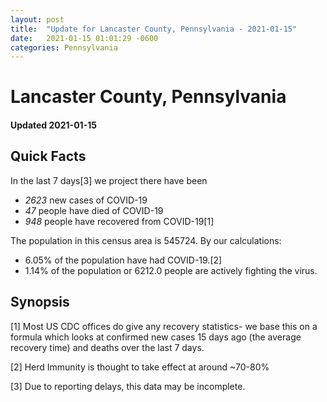 ```yaml
---
layout: post
title:  "Update for Lancaster County, Pennsylvania - 2021-01-15"
date:   2021-01-15 01:01:29 -0600
categories: Pennsylvania
---
```


# Lancaster County, Pennsylvania
#### Updated 2021-01-15

## Quick Facts

In the last 7 days[3] we project there have been
- *2623* new cases of COVID-19
- *47* people have died of COVID-19
- *948* people have recovered from COVID-19[1]

The population in this census area is 545724. By our calculations:
- 6.05% of the population have had COVID-19.[2]
- 1.14% of the population or 6212.0 people are actively fighting the virus.

## Synopsis




[1] Most US CDC offices do give any recovery statistics- we base this on a formula which looks at confirmed new cases
15 days ago (the average recovery time) and deaths over the last 7 days.

[2] Herd Immunity is thought to take effect at around ~70-80%

[3] Due to reporting delays, this data may be incomplete.
 
    